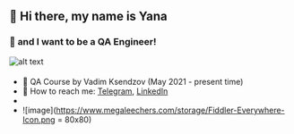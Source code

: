 ## 👋 **Hi there, my name is Yana** 
### 💫 **and I want to be a QA Engineer!**
![alt text](https://i.gifer.com/origin/23/233aa6a16090f75fa8a0cd6e8872fd4b_w200.gif)

####
- 🐾 QA Course by Vadim Ksendzov (May 2021 - present time)
- 🌈 How to reach me: [Telegram](https://t.me/yana_moshkina), [LinkedIn](https://www.linkedin.com/in/yana-moshkina-a2b6221b5/)
- 
- ![image](https://www.megaleechers.com/storage/Fiddler-Everywhere-Icon.png = 80x80)








<!--
**yanamoshkina/yanamoshkina** is a ✨ _special_ ✨ repository because its `README.md` (this file) appears on your GitHub profile.

Here are some ideas to get you started:

- 🔭 I’m currently working on dfghh
- 🌱 I’m currently learning ...
- 👯 I’m looking to collaborate on ...
- 🤔 I’m looking for help with ...
- 💬 Ask me about ...
- 📫 How to reach me: ...
- 😄 Pronouns: ...
- ⚡ Fun fact: ...
-->
